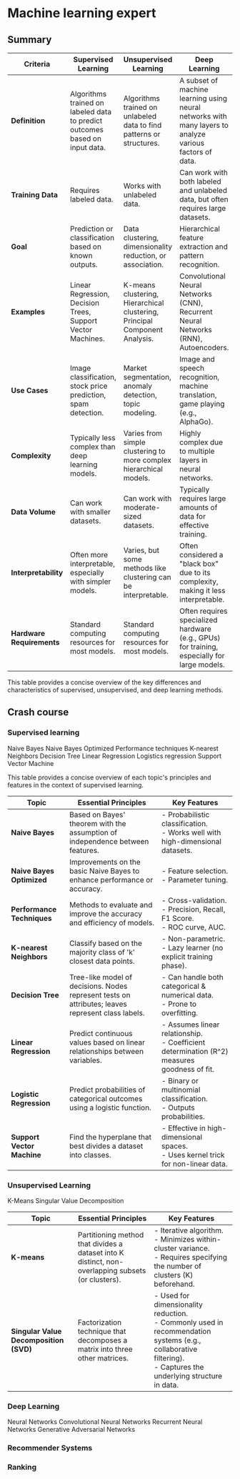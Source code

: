 # Machine learning expert

## Summary

| Criteria                  | Supervised Learning                                                         | Unsupervised Learning                                                      | Deep Learning                                                                                           |
| ------------------------- | --------------------------------------------------------------------------- | -------------------------------------------------------------------------- | ------------------------------------------------------------------------------------------------------- |
| **Definition**            | Algorithms trained on labeled data to predict outcomes based on input data. | Algorithms trained on unlabeled data to find patterns or structures.       | A subset of machine learning using neural networks with many layers to analyze various factors of data. |
| **Training Data**         | Requires labeled data.                                                      | Works with unlabeled data.                                                 | Can work with both labeled and unlabeled data, but often requires large datasets.                       |
| **Goal**                  | Prediction or classification based on known outputs.                        | Data clustering, dimensionality reduction, or association.                 | Hierarchical feature extraction and pattern recognition.                                                |
| **Examples**              | Linear Regression, Decision Trees, Support Vector Machines.                 | K-means clustering, Hierarchical clustering, Principal Component Analysis. | Convolutional Neural Networks (CNN), Recurrent Neural Networks (RNN), Autoencoders.                     |
| **Use Cases**             | Image classification, stock price prediction, spam detection.               | Market segmentation, anomaly detection, topic modeling.                    | Image and speech recognition, machine translation, game playing (e.g., AlphaGo).                        |
| **Complexity**            | Typically less complex than deep learning models.                           | Varies from simple clustering to more complex hierarchical models.         | Highly complex due to multiple layers in neural networks.                                               |
| **Data Volume**           | Can work with smaller datasets.                                             | Can work with moderate-sized datasets.                                     | Typically requires large amounts of data for effective training.                                        |
| **Interpretability**      | Often more interpretable, especially with simpler models.                   | Varies, but some methods like clustering can be interpretable.             | Often considered a "black box" due to its complexity, making it less interpretable.                     |
| **Hardware Requirements** | Standard computing resources for most models.                               | Standard computing resources for most models.                              | Often requires specialized hardware (e.g., GPUs) for training, especially for large models.             |

This table provides a concise overview of the key differences and characteristics of supervised, unsupervised, and deep learning methods.

## Crash course

### Supervised learning

Naive Bayes
Naive Bayes Optimized
Performance techniques
K-nearest Neighbors
Decision Tree
Linear Regression
Logistics regression
Support Vector Machine

This table provides a concise overview of each topic's principles and features in the context of supervised learning.

| Topic                      | Essential Principles                                                                              | Key Features                                                                                    |
| -------------------------- | ------------------------------------------------------------------------------------------------- | ----------------------------------------------------------------------------------------------- |
| **Naive Bayes**            | Based on Bayes' theorem with the assumption of independence between features.                     | - Probabilistic classification. <br> - Works well with high-dimensional datasets.               |
| **Naive Bayes Optimized**  | Improvements on the basic Naive Bayes to enhance performance or accuracy.                         | - Feature selection. <br> - Parameter tuning.                                                   |
| **Performance Techniques** | Methods to evaluate and improve the accuracy and efficiency of models.                            | - Cross-validation. <br> - Precision, Recall, F1 Score. <br> - ROC curve, AUC.                  |
| **K-nearest Neighbors**    | Classify based on the majority class of 'k' closest data points.                                  | - Non-parametric. <br> - Lazy learner (no explicit training phase).                             |
| **Decision Tree**          | Tree-like model of decisions. Nodes represent tests on attributes; leaves represent class labels. | - Can handle both categorical & numerical data. <br> - Prone to overfitting.                    |
| **Linear Regression**      | Predict continuous values based on linear relationships between variables.                        | - Assumes linear relationship. <br> - Coefficient determination (R^2) measures goodness of fit. |
| **Logistic Regression**    | Predict probabilities of categorical outcomes using a logistic function.                          | - Binary or multinomial classification. <br> - Outputs probabilities.                           |
| **Support Vector Machine** | Find the hyperplane that best divides a dataset into classes.                                     | - Effective in high-dimensional spaces. <br> - Uses kernel trick for non-linear data.           |

### Unsupervised Learning

K-Means
Singular Value Decomposition

| Topic                                  | Essential Principles                                                                               | Key Features                                                                                                                                                           |
| -------------------------------------- | -------------------------------------------------------------------------------------------------- | ---------------------------------------------------------------------------------------------------------------------------------------------------------------------- |
| **K-means**                            | Partitioning method that divides a dataset into K distinct, non-overlapping subsets (or clusters). | - Iterative algorithm. <br> - Minimizes within-cluster variance. <br> - Requires specifying the number of clusters (K) beforehand.                                     |
| **Singular Value Decomposition (SVD)** | Factorization technique that decomposes a matrix into three other matrices.                        | - Used for dimensionality reduction. <br> - Commonly used in recommendation systems (e.g., collaborative filtering). <br> - Captures the underlying structure in data. |

### Deep Learning

Neural Networks
Convolutional Neural Networks
Recurrent Neural Networks
Generative Adversarial Networks

### Recommender Systems

### Ranking
